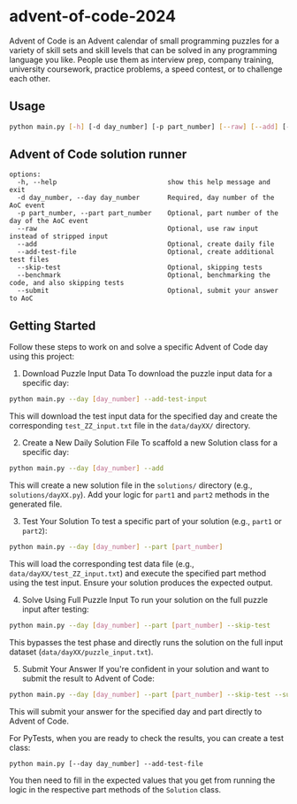 # advent-of-code-2024

Advent of Code is an Advent calendar of small programming puzzles for a variety of skill sets and skill levels that can be solved in any programming language you like. People use them as interview prep, company training, university coursework, practice problems, a speed contest, or to challenge each other.

## Usage

```bash
python main.py [-h] [-d day_number] [-p part_number] [--raw] [--add] [--add-test-file test_number] [--skip-test] [--benchmark] [--submit]
```

## Advent of Code solution runner

```hcl
options:
  -h, --help                            show this help message and exit
  -d day_number, --day day_number       Required, day number of the AoC event
  -p part_number, --part part_number    Optional, part number of the day of the AoC event
  --raw                                 Optional, use raw input instead of stripped input
  --add                                 Optional, create daily file
  --add-test-file                       Optional, create additional test files
  --skip-test                           Optional, skipping tests
  --benchmark                           Optional, benchmarking the code, and also skipping tests
  --submit                              Optional, submit your answer to AoC
```

## Getting Started

Follow these steps to work on and solve a specific Advent of Code day using this project:

1. Download Puzzle Input Data
To download the puzzle input data for a specific day:

```bash
python main.py --day [day_number] --add-test-input
```

This will download the test input data for the specified day and create the corresponding `test_ZZ_input.txt` file in the `data/dayXX/` directory.

2. Create a New Daily Solution File
To scaffold a new Solution class for a specific day:

```bash
python main.py --day [day_number] --add
```

This will create a new solution file in the `solutions/` directory (e.g., `solutions/dayXX.py`). Add your logic for `part1` and `part2` methods in the generated file.

3. Test Your Solution
To test a specific part of your solution (e.g., `part1` or `part2`):

```bash
python main.py --day [day_number] --part [part_number]
```

This will load the corresponding test data file (e.g., `data/dayXX/test_ZZ_input.txt`) and execute the specified part method using the test input. Ensure your solution produces the expected output.

4. Solve Using Full Puzzle Input
To run your solution on the full puzzle input after testing:

```bash
python main.py --day [day_number] --part [part_number] --skip-test
```

This bypasses the test phase and directly runs the solution on the full input dataset (`data/dayXX/puzzle_input.txt`).

5. Submit Your Answer
If you're confident in your solution and want to submit the result to Advent of Code:

```bash
python main.py --day [day_number] --part [part_number] --skip-test --submit
```

This will submit your answer for the specified day and part directly to Advent of Code.




For PyTests, when you are ready to check the results, you can create a test class:

```hcl
python main.py [--day day_number] --add-test-file
```

You then need to fill in the expected values that you get from running the logic in the respective part methods of the `Solution` class.



